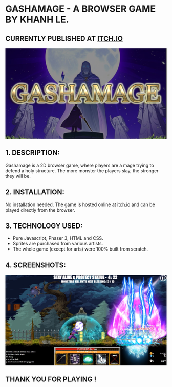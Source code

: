 # GASHAMAGE - A BROWSER GAME BY KHANH LE.
## CURRENTLY PUBLISHED AT [ITCH.IO](https://vibingdeveloper.itch.io/gashamage)

![Cover Art](https://github.com/lehuykhanh41/Gashamage/blob/main/GSMCover.png)

## 1. DESCRIPTION:

Gashamage is a 2D browser game, where players are a mage trying to defend a holy structure. The more monster the players slay, the stronger they will be. 

## 2. INSTALLATION:

No installation needed. The game is hosted online at [itch.io](https://vibingdeveloper.itch.io/gashamage) and can be played directly from the browser.

## 3. TECHNOLOGY USED:
- Pure Javascript, Phaser 3, HTML and CSS.
- Sprites are purchased from various artists.
- The whole game (except for arts) were 100% built from scratch.

## 4. SCREENSHOTS:

![Art1](https://github.com/lehuykhanh41/Gashamage/blob/main/BattleIMG.png)


## THANK YOU FOR PLAYING !
